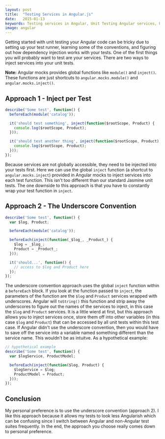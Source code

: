 ```yaml
---
layout: post
title:  "Testing Services in Angular.js"
date:   2015-01-13
keywords: Testing services in Angular, Unit Testing Angular services, Unit tests, Jasmine unit testing
image: angular
---
```


Getting started with unit testing your Angular code can be tricky due to setting up your test runner, learning some of the conventions, and figuring out how dependency injection works with your tests. One of the first things you will probably want to test are your services. There are two ways to inject services into your unit tests.

__Note:__ Angular mocks provides global functions like `module()` and `inject()`. These functions are just shortcuts to `angular.mocks.module()` and `angular.mocks.inject()`.

## Approach 1 - Inject per Test

```js
describe('Some test', function() {
  beforeEach(module('catalog'));

  it('should test something', inject(function($rootScope, Product) {
    console.log($rootScope, Product);
  }));

  it('should test another thing', inject(function($rootScope, Product) {
    console.log($rootScope, Product);
  }));
});
```

Because services are not globally accessible, they need to be injected into your tests first. Here we can use the global `inject` function (a shortcut to `angular.mocks.inject`) provided in Angular mocks to inject services into each test function. This isn't too different than our standard Jasmine unit tests. The one downside to this approach is that you have to constantly wrap your test function in `inject`.

## Approach 2 - The Underscore Convention

```js
describe('Some test', function() {
  var $log, Product;

  beforeEach(module('catalog'));

  beforeEach(inject(function(_$log_, _Product_) {
    $log = _$log_;
    Product = _Product_;
  }));

  it('should...', function() {
    // access to $log and Product here
  });
});
```

The underscore convention approach uses the global `inject` function within a `beforeEach` block. If you look at the function passed to `inject`, the parameters of the function are the `$log` and `Product` services wrapped with underscores. Angular will `toString()` this function and strip away the underscores to figure out the names of the services to inject, in this case the `$log` and `Product` services. It is a little wierd at first, but this approach allows you to inject services once, store them off into other variables (in this case `$log` and `Product`) that can be accessed by all unit tests within this test case. If Angular didn't use the underscore convention, then you would have to save off the service into a variable named something different than the service name. This wouldn't be as intuitve. As a hypothetical example:

```js
// hypothetical example
describe('Some test', function() {
  var $logService, ProductModel;

  beforeEach(inject(function($log, Product) {
    $logService = $log;
    ProductModel = Product;
  }));
});
```

## Conclusion

My personal preference is to use the underscore convention (approach 2). I like this approach because it allows my tests to look less Angularish which can be confusing since I switch between Angular and non-Angular test suites frequently. In the end, the approach you choose really comes down to personal preference.
